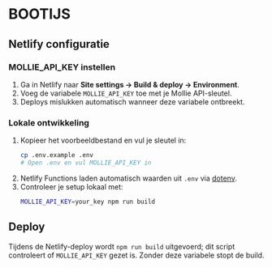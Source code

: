 # BOOTIJS

## Netlify configuratie

### MOLLIE_API_KEY instellen
1. Ga in Netlify naar **Site settings → Build & deploy → Environment**.
2. Voeg de variabele `MOLLIE_API_KEY` toe met je Mollie API-sleutel.
3. Deploys mislukken automatisch wanneer deze variabele ontbreekt.

### Lokale ontwikkeling
1. Kopieer het voorbeeldbestand en vul je sleutel in:
   ```bash
   cp .env.example .env
   # Open .env en vul MOLLIE_API_KEY in
   ```
2. Netlify Functions laden automatisch waarden uit `.env` via [dotenv](https://github.com/motdotla/dotenv).
3. Controleer je setup lokaal met:
   ```bash
   MOLLIE_API_KEY=your_key npm run build
   ```

## Deploy
Tijdens de Netlify-deploy wordt `npm run build` uitgevoerd; dit script controleert of `MOLLIE_API_KEY` gezet is. Zonder deze variabele stopt de build.

